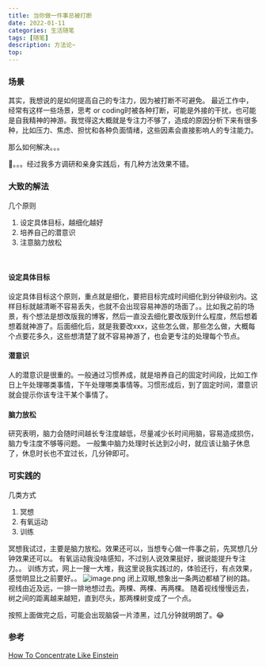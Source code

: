 ```yaml
---
title: 当你做一件事总被打断
date: 2022-01-11
categories: 生活随笔
tags: [随笔]
description: 方法论~
top:
---
```


### 场景
其实，我想说的是如何提高自己的专注力，因为被打断不可避免。
最近工作中，经常有这样一些场景，思考 or coding时被各种打断，可能是外接的干扰，也可能是自我精神的神游。我觉得这大概就是专注力不够了，造成的原因分析下来有很多种，比如压力、焦虑、担忧和各种负面情绪，这些因素会直接影响人的专注能力。
​
<!-- more -->

那么如何解决。。。
​

🤩。。。经过我多方调研和亲身实践后，有几种方法效果不错。
### 大致的解法
几个原则

1. 设定具体目标，越细化越好
1. 培养自己的潜意识
1. 注意脑力放松

​

#### 设定具体目标
设定具体目标这个原则，重点就是细化，要把目标完成时间细化到分钟级别内。这样目标就越清晰不容易丢失，也就不会出现容易神游的场面了。。比如我之前的场景，有个想法是想改版我的博客，然后一直没去细化要改版到什么程度，然后想着想着就神游了。后面细化后，就是我要改xxx，这些怎么做，那些怎么做，大概每个点要花多久，这些想清楚了就不容易神游了，也会更专注的处理每个节点。


#### 潜意识
人的潜意识是很重的。一般通过习惯养成，就是培养自己的固定时间段，比如工作日上午处理哪类事情，下午处理哪类事情等。习惯形成后，到了固定时间，潜意识就会提示你该专注干某个事情了。
​

#### 脑力放松
研究表明，脑力会随时间越长专注度越低，尽量减少长时间用脑，容易造成损伤，脑力专注度不够等问题。
一般集中脑力处理时长达到2小时，就应该让脑子休息了，休息时长也不宜过长，几分钟即可。
​

### 可实践的
几类方式

1. 冥想
1. 有氧运动
1. 训练

冥想我试过，主要是脑力放松。效果还可以，当想专心做一件事之前，先冥想几分钟效果还可以。
有氧运动我没啥感知，不过别人说效果挺好，据说能提升专注力。。
训练方式，网上一搜一大堆，我这里说我实践过的，体验还行，有点效果，感觉明显比之前要好。。
![image.png](https://blog-1256757196.cos.ap-nanjing.myqcloud.com/image-0111.png)
闭上双眼,想象出一条两边都植了树的路。视线由近及远，一排一排地想过去。两棵、两棵、再两棵。
随着视线慢慢远去，树之间的距离越来越短，直到尽头，那两棵树变成了一个点。
​

按照上面做完之后，可能会出现脑袋一片漆黑，过几分钟就明朗了。😂
​

### 参考
[How To Concentrate Like Einstein](https://book.douban.com/subject/26698787/)
